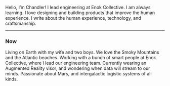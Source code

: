 Hello, I’m Chandler! I lead engineering at Enok Collective. I am always learning. I love designing and building products that improve the human experience. I write about the human experience, technology, and craftsmanship.

----

### Now

Living on Earth with my wife and two boys. We love the Smoky Mountains and the Atlantic beaches. Working with a bunch of smart people at Enok Collective, where I lead our engineering team. Currently wearing an Augmented Reality visor, and wondering when data will stream to our minds. Passionate about Mars, and intergalactic logistic systems of all kinds.
